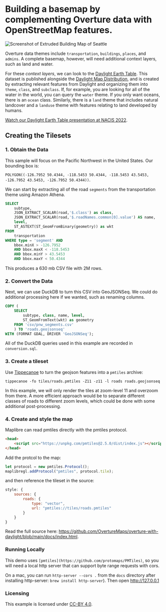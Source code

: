 Building a basemap by complementing Overture data with OpenStreetMap features.
===

![Screenshot of Extruded Building Map of Seattle](screenshot.png)

Overture data themes include `transportation`, `buildings`, `places`, and `admins`. A complete basemap, however, will need additional context layers, such as land and water.

For these _context layers_, we can look to the [Daylight Earth Table](https://daylightmap.org/earth/). This dataset is published alongside the [Daylight Map Distribution](https://daylightmap.org), and is created by extracting relevant features from Daylight and organizing them into `theme`, `class`, and `subclass`. If, for example, you are looking for all of the water in the world, you can query the `water` theme. If you only want oceans, there is an `ocean` class. Similarly, there is a `land` theme that includes natural landcover and a `landuse` theme with features relating to land developed by humans.

[Watch our Daylight Earth Table presentation at NACIS 2022](https://www.youtube.com/watch?v=7ea3KZni0AQ).

## Creating the Tilesets

### 1. Obtain the Data

This sample will focus on the Pacific Northwest in the United States. Our bounding box is:

`POLYGON((-126.7952 50.4344, -118.5453 50.4344, -118.5453 43.5453, -126.7952 43.5453, -126.7952 50.4344))`.

We can start by extracting all of the road `segments` from the transportation theme using Amazon Athena.

```sql
SELECT
    subtype,
    JSON_EXTRACT_SCALAR(road,'$.class') as class,
    JSON_EXTRACT_SCALAR(road,'$.roadNames.common[0].value') AS name,
    level,
    ST_ASTEXT(ST_GeomFromBinary(geometry)) as wkt
FROM
    transportation
WHERE type = 'segment' AND
    bbox.minX > -126.7952
    AND bbox.maxX < -118.5453
    AND bbox.minY > 43.5453
    AND bbox.maxY < 50.4344
```

This produces a 630 mb CSV file with 2M rows.

### 2. Convert the Data
Next, we can use DuckDB to turn this CSV into GeoJSONSeq. We could do additional processing here if we wanted, such as renaming columns.

```sql
COPY (
    SELECT
        subtype, class, name, level,
        ST_GeomFromText(wkt) as geometry
    FROM 'csv/pnw_segments.csv'
    ) TO 'roads.geojsonseq'
WITH (FORMAT GDAL, DRIVER 'GeoJSONSeq');
```

All of the DuckDB queries used in this example are recorded in `conversion.sql`.

### 3. Create a tileset
Use [Tippecanoe](https://github.com/felt/tippecanoe) to turn the geojson features into a `pmtiles` archive:

```
tippecanoe -fo tiles/roads.pmtiles -Z11 -z11 -l roads roads.geojsonseq
```

In this example, we will only render the tiles at zoom-level 11 and overzoom from there. A more efficient approach would be to separate different classes of roads to different zoom levels, which could be done with some additional post-processing.

### 4. Create and style the map
Maplibre can read pmtiles directly with the pmtiles protocol.
```html
<head>
    <script src="https://unpkg.com/pmtiles@2.5.0/dist/index.js"></script>`
</head>
```

Add the protcol to the map:
```javascript
let protocol = new pmtiles.Protocol();
maplibregl.addProtocol("pmtiles", protocol.tile);
```

and then reference the tileset in the source:

```javascript
style: {
    sources: {
        roads: {
            type: "vector",
            url: "pmtiles://tiles/roads.pmtiles"
        }
    }
}
```

Read the full source here: https://github.com/OvertureMaps/overture-with-daylight/blob/main/docs/index.html.


### Running Locally
This demo uses `[pmtiles](https://github.com/protomaps/PMTiles)`, so you will need a local http server that can support byte range requests with cors.

On a mac, you can run `http-server --cors .` from the `docs` directory after installing http-server:
`brew install http-server`). Then open http://127.0.0.1

### Licensing
This example is licensed under [CC-BY 4.0](https://creativecommons.org/licenses/by/4.0/legalcode).


